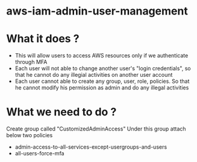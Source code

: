 # aws-iam-admin-user-management

# What it does ?
- This will allow users to access AWS resources only if we authenticate through MFA
- Each user will not able to change another user's "login credentials", so that he cannot do any illegial activities on another user account
- Each user cannot able to create any group, user, role, policies. So that he cannot modify his permission as admin and do any illegal activities

# What we need to do ?
Create group called "CustomizedAdminAccess"
Under this group attach below two policies
- admin-access-to-all-services-except-usergroups-and-users
- all-users-force-mfa
